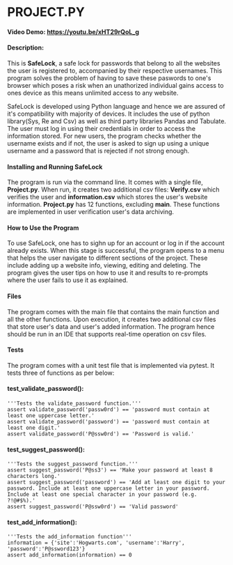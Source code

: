 # PROJECT.PY
#### Video Demo: https://youtu.be/xHT29rQoL_g
#### Description:
This is **SafeLock**, a safe lock for passwords that belong to all the websites the user is registered to, accompanied by their respective usernames. This program solves the problem of having to save these paswords to one's browser which poses a risk when an unathorized individual gains access to ones device as this means unlimited access to any website.

SafeLock is developed using Python language and hence we are assured of it's compatibility with majority of devices. It includes the use of python library(Sys, Re and Csv) as well as third party libraries Pandas and Tabulate. The user must log in using their credentials in order to access the information stored. For new users, the program checks whether the username exists and if not, the user is asked to sign up using a unique username and a password that is rejected if not strong enough.

#### Installing and Running SafeLock
The program is run via the command line. It comes with a single file, **Project.py**. When run, it creates two additional csv files: __Verify.csv__ which verifies the user and __information.csv__ which stores the user's website information.
__Project.py__ has 12 functions, excluding __main__. These functions are implemented in user verification user's data archiving.

#### How to Use the Program
To use SafeLock, one has to sighn up for an account or log in if the account already exists. When this stage is successful, the program opens to a menu that helps the user navigate to different sections of the project. These include adding up a website info, viewing, editing and deleting. The program gives the user tips on how to use it and results to re-prompts where the user fails to use it as explained. 

#### Files
The program comes with the main file that contains the main function and all the other functions.
Upon execution, it creates two additional csv files that store user's data and user's added information. The program hence should be run in an IDE that supports real-time operation on csv files.

#### Tests
The program comes with a unit test file that is implemented via pytest. It tests three of functions as per below:

#### test_validate_password():
    '''Tests the validate_password function.'''
    assert validate_password('passw0rd') == 'password must contain at least one uppercase letter.'
    assert validate_password('password') == 'password must contain at least one digit.'
    assert validate_password('P@ssw0rd') == 'Password is valid.'

#### test_suggest_password():
    '''Tests the suggest_password function.'''
    assert suggest_password('P@ss3') == 'Make your password at least 8 characters long.'
    assert suggest_password('password') == 'Add at least one digit to your password. Include at least one uppercase letter in your password. Include at least one special character in your password (e.g. ?!@#$%).'
    assert suggest_password('P@ssw0rd') == 'Valid password'

#### test_add_information():
    '''Tests the add_information function'''
    information = {'site':'Hogwarts.com', 'username':'Harry', 'password':'P@ssword123'}
    assert add_information(information) == 0
     